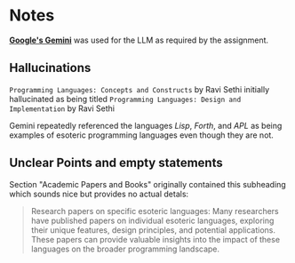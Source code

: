 # Notes

**[Google's Gemini](https://gemini.google.com/)** was used for the LLM as required by the assignment.  

## Hallucinations

`Programming Languages: Concepts and Constructs` by Ravi Sethi initially hallucinated as being titled `Programming Languages: Design and Implementation` by Ravi Sethi

Gemini repeatedly referenced the languages *Lisp*, *Forth*, and *APL* as being examples of esoteric programming languages even though they are not.

## Unclear Points and empty statements

Section "Academic Papers and Books" originally contained this subheading which sounds nice but provides no actual detals:

>    Research papers on specific esoteric languages: Many researchers have published papers on individual esoteric languages, exploring their unique features, design principles, and potential applications. These papers can provide valuable insights into the impact of these languages on the broader programming landscape.